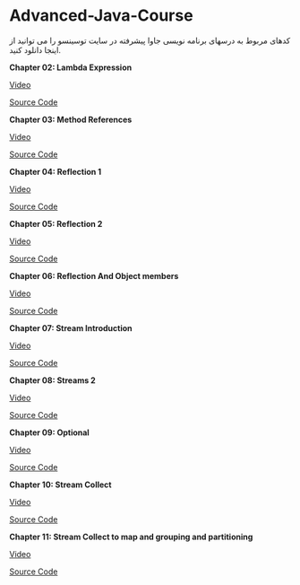 # Advanced-Java-Course

کدهای مربوط به درسهای برنامه نویسی جاوا پیشرفته در سایت توسینسو را می توانید از اینجا دانلود کنید.

<b>Chapter 02: Lambda Expression</b>

[Video](https://programming.tosinso.com/fa/videos/7847)

[Source Code](https://github.com/MehdiAdeliFar/Advanced-Java-Course/blob/master/02%20Lambda%20Expressions/TestLambdaExpression.rar)


<b>Chapter 03: Method References</b>

[Video](https://programming.tosinso.com/fa/videos/7904)

[Source Code](https://github.com/MehdiAdeliFar/Advanced-Java-Course/blob/master/03%20Method%20References/src.rar)


<b>Chapter 04: Reflection 1</b>

[Video](https://programming.tosinso.com/fa/videos/7922)

[Source Code](https://github.com/MehdiAdeliFar/Advanced-Java-Course/tree/master/04%20Reflection1/)

<b>Chapter 05: Reflection 2</b>

[Video](https://programming.tosinso.com/fa/videos/7923)

[Source Code](https://github.com/MehdiAdeliFar/Advanced-Java-Course/blob/master/05%20Reflection2/src.rar)

<b>Chapter 06: Reflection And Object members</b>

[Video](https://programming.tosinso.com/fa/videos/7951)

[Source Code](https://github.com/MehdiAdeliFar/Advanced-Java-Course/blob/master/06%20ReflectionObjectMembers/src.rar)

<b>Chapter 07: Stream Introduction</b>

[Video](https://programming.tosinso.com/fa/videos/7976)

[Source Code](https://github.com/MehdiAdeliFar/Advanced-Java-Course/tree/master/07%20StreamIntro/src/com/tosinso)

<b>Chapter 08: Streams 2</b>

[Video](https://programming.tosinso.com/fa/videos/8067)

[Source Code](https://github.com/MehdiAdeliFar/Advanced-Java-Course/blob/master/08%20Stream%202/src.rar)

<b>Chapter 09: Optional</b>

[Video](https://programming.tosinso.com/fa/videos/8084)

[Source Code](https://github.com/MehdiAdeliFar/Advanced-Java-Course/blob/master/09%20Optional/src.rar)

<b>Chapter 10: Stream Collect</b>

[Video](https://programming.tosinso.com/fa/videos/8211)

[Source Code](https://github.com/MehdiAdeliFar/Advanced-Java-Course/blob/master/10%20Stream%20Collect/src.rar)

<b>Chapter 11: Stream Collect to map and grouping and partitioning</b>

[Video](https://programming.tosinso.com/fa/videos/8256)

[Source Code](https://github.com/MehdiAdeliFar/Advanced-Java-Course/blob/master/10%20Stream%20Collect/src.rar)

